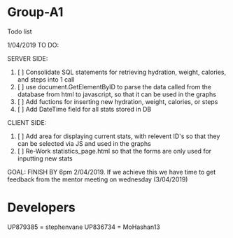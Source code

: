 # Group-A1
Todo list

1/04/2019 TO DO:

SERVER SIDE:

1. [ ] Consolidate SQL statements for retrieving hydration, weight, calories, and steps into 1 call
2. [ ] use document.GetElementByID to parse the data called from the database from html to javascript, so that it can be used in the graphs 
3. [ ] Add fuctions for inserting new hydration, weight, calories, or steps
4. [ ] Add DateTime field for all stats stored in DB

CLIENT SIDE:

1. [ ] Add area for displaying current stats, with relevent ID's so that they can be selected via JS and used in the graphs
2. [ ] Re-Work statistics_page.html so that the forms are only used for inputting new stats

GOAL: FINISH BY 6pm 2/04/2019. If we achieve this we have time to get feedback from the mentor meeting on wednesday (3/04/2019)

# Developers 
UP879385 = stephenvane 
UP836734 = MoHashan13


